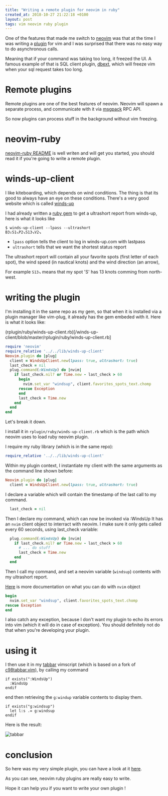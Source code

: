 ```yaml
---
title: "Writing a remote plugin for neovim in ruby"
created_at: 2018-10-27 21:22:18 +0100
layout: post
tags: vim neovim ruby plugin
---
```


One of the features that made me switch to [neovim](https://neovim.io/) was that
at the time I was writing a [plugin](https://github.com/ensime/ensime-vim) 
for vim and I was surprised that
there was no easy way to do asynchronous calls.

Meaning that if your command was taking too long, it freezed the UI.
A famous example of that is SQL client plugin, 
[dbext](https://github.com/vim-scripts/dbext.vim), which will freeze
vim when your sql request takes too long.

# Remote plugins

Remote plugins are one of the best features of neovim.
Neovim will spawn a separate process, and communicate with it
via [msgpack](https://github.com/msgpack/msgpack/blob/0b8f5ac/spec.md) RPC API.

So now plugins can process stuff in the background without vim freezing.

# neovim-ruby

[neovim-ruby README](https://github.com/neovim/neovim-ruby#neovim-ruby) is
well writen and will get you started, you should read it if you're going
to write a remote plugin.

# winds-up-client

I like kiteboarding, which depends on wind conditions.
The thing is that its good to always have an eye on these conditions.
There's a very good website which is called [winds-up](http://winds-up.com/)

I had already written a [ruby gem](https://rubygems.org/gems/winds-up-client) to get a ultrashort report from winds-up, 
here is what it looks like

```shell
$ winds-up-client --lpass --ultrashort
B3↓S1↘P2↘S13↘V2↘
```

- `lpass` option tells the client to log in winds-up.com with lastpass
- `ultrashort` tells that we want the shortest status report

The ultrashort report will contain all your favorite spots (first letter of each spot),
the wind speed (in nautical knots) and the wind direction (an arrow), 

For example `S13↘` means that my spot 'S' has 13 knots comming from north-west.

# writing the plugin

I'm installing it in the same repo as my gem, so that when
it is installed via a plugin manager like vim-plug,
it already has the gem embeded with it.
Here is what it looks like:

(rplugin/ruby/winds-up-client.rb)[/winds-up-client/blob/master/rplugin/ruby/winds-up-client.rb]
```ruby
require 'neovim'
require_relative '../../lib/winds-up-client'
Neovim.plugin do |plug|
  client = WindsUpClient.new(lpass: true, ultrashort: true)
  last_check = nil
  plug.command(:WindsUp) do |nvim|
    if last_check.nil? or Time.new - last_check > 60 
      begin
        nvim.set_var "windsup", client.favorites_spots_text.chomp
      rescue Exception
      end
      last_check = Time.new
    end
  end
end
```

Let's break it down.

I install it in `rplugin/ruby/winds-up-client.rb` which is the path which neovim
uses to load ruby neovim plugin.

I require my ruby library (which is in the same repo):

```ruby
require_relative '../../lib/winds-up-client'
```

Within my plugin context, I instantiate my client with 
the same arguments as the command line shown before:

```ruby
Neovim.plugin do |plug|
  client = WindsUpClient.new(lpass: true, ultrashort: true)
```

I declare a variable which will contain the timestamp of the last call to my command.

```ruby
  last_check = nil
```

Then I declare my command, which can now be invoked via :WindsUp
It has an `nvim` client object to interract with neovim.
I make sure it only gets called every 60 seconds, using last_check variable:

```ruby
  plug.command(:WindsUp) do |nvim|
    if last_check.nil? or Time.new - last_check > 60 
      # ... do stuff
      last_check = Time.new
    end
  end
```

Then I call my command, and set a neovim variable (`windsup`) contents 
with my ultrashort report.

[Here](https://www.rubydoc.info/github/neovim/neovim-ruby/master/Neovim/Client) 
is more documentation on what you can do with `nvim` object

```ruby
begin
  nvim.set_var "windsup", client.favorites_spots_text.chomp
rescue Exception
end
```

I also catch any exception, because I don't want my plugin to echo
its errors into vim (which it will do in case of exception).
You should definitely not do that when you're developing your plugin.

# using it


I then use it in my [tabbar](https://github.com/yazgoo/vmux-c98tabbar/blob/master/plugin/vmux-c98tabbar.vim#L9) vimscript (which is based on a fork of [c98tabbar.vim](https://github.com/yazgoo/c98tabbar.vim/tree/master/plugin)), by calling my command

```vimscript
if exists(":WindsUp")
  :WindsUp
endif
```

end then retrieving the `g:windup` variable contents to display them.

```
if exists("g:windsup")
  let l:s .= g:windsup
endif
```

Here is the result:

![tabbar](../../../images/ruby-wuc-bar.png)


# conclusion

So here was my very simple plugin, you can have a look at it [here](https://github.com/yazgoo/winds-up-client#neovim-plugin).

As you can see, neovim ruby plugins are really easy to write.

Hope it can help you if you want to write your own plugin !
